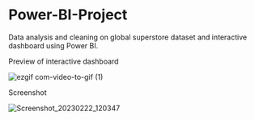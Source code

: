 # Power-BI-Project
Data analysis and cleaning on global superstore dataset and interactive dashboard using Power BI.

Preview of interactive dashboard 

![ezgif com-video-to-gif (1)](https://user-images.githubusercontent.com/86306752/220541326-d38f382a-f5c2-4045-873f-8411a6a32a42.gif)

Screenshot

![Screenshot_20230222_120347](https://user-images.githubusercontent.com/86306752/220541823-c4a144e6-e184-449f-9c31-11573c9f0c43.png)
